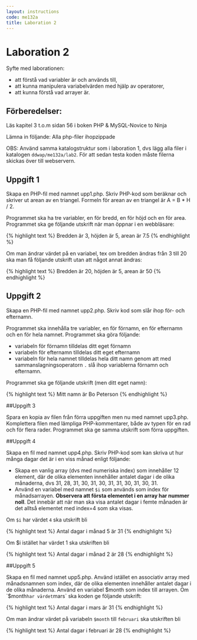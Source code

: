 ```yaml
---
layout: instructions
code: me132a
title: Laboration 2
---
```


# Laboration 2

Syfte med laborationen:

- att förstå vad variabler är och används till,
- att kunna manipulera variabelvärden med hjälp av operatorer,
- att kunna förstå vad arrayer är.

## Förberedelser:

Läs kapitel 3 t.o.m sidan 56 i boken PHP & MySQL-Novice to Ninja

Lämna in följande: Alla php-filer ihopzippade

OBS: Använd samma katalogstruktur som i laboration 1, dvs lägg alla filer i katalogen `ddwap/me132a/lab2`. För att sedan testa koden måste filerna skickas över till webservern.

## Uppgift 1

Skapa en PHP-fil med namnet upp1.php. Skriv PHP-kod som beräknar och skriver ut arean av en triangel. Formeln för arean av en triangel är A = B * H / 2. 

Programmet ska ha tre variabler, en för bredd, en för höjd och en för area. Programmet ska ge följande utskrift när man öppnar i en webbläsare:

{% highlight text %}
Bredden är 3, höjden är 5, arean är 7.5
{% endhighlight %}

Om man ändrar värdet på en variabel, tex om bredden ändras från 3 till 20 ska man få följande utskrift utan att något annat ändras:

{% highlight text %}
Bredden är 20, höjden är 5, arean är 50
{% endhighlight %}

## Uppgift 2

Skapa en PHP-fil med namnet upp2.php. Skriv kod som slår ihop för- och efternamn.  

Programmet ska innehålla tre variabler, en för förnamn, en för efternamn och en för hela namnet. Programmet ska göra följande:

- variabeln för förnamn tilldelas ditt eget förnamn
- variabeln för efternamn tilldelas ditt eget efternamn
- variabeln för hela namnet tilldelas hela ditt namn genom att med sammanslagningsoperatorn `.` slå ihop variablerna förnamn och efternamn.

Programmet ska ge följande utskrift (men ditt eget namn):

{% highlight text %}
Mitt namn är Bo Peterson
{% endhighlight %}

##Uppgift 3

Spara en kopia av filen från förra uppgiften men nu med namnet upp3.php. Komplettera filen med lämpliga PHP-kommentarer, både av typen för en rad och för flera rader. Programmet ska ge samma utskrift som förra uppgiften.  

##Uppgift 4

Skapa en fil med namnet upp4.php. Skriv PHP-kod som kan skriva ut hur många dagar det är i en viss månad enligt följande:

- Skapa en vanlig array (dvs med numeriska index) som innehåller 12 element, där de olika elementen innehåller antalet dagar i de olika månaderna, dvs 31, 28, 31, 30, 31, 30, 31, 31, 30, 31, 30, 31.
- Använd en variabel med namnet `$i` som används som index för månadsarrayen. **Observera att första elementet i en array har nummer noll**. Det innebär att när man ska visa antalet dagar i femte månaden är det alltså elementet med index=4 som ska visas.

Om `$i` har värdet `4` ska utskrift bli

{% highlight text %}
Antal dagar i månad 5 är 31
{% endhighlight %} 

Om $i istället har värdet 1 ska utskriften bli

{% highlight text %}
Antal dagar i månad 2 är 28
{% endhighlight %} 
 
##Uppgift 5

Skapa en fil med namnet upp5.php. Använd istället en associativ array med månadsnamnen som index, där de olika elementen innehåller antalet dagar i de olika månaderna. Använd en variabel $month som index till arrayen. Om `$month` har värdet `mars` ska koden ge följande utskrift:

{% highlight text %}
Antal dagar i mars är 31
{% endhighlight %}

Om man ändrar värdet på variabeln `$month` till `februari` ska utskriften bli

{% highlight text %}
Antal dagar i februari är 28
{% endhighlight %}
